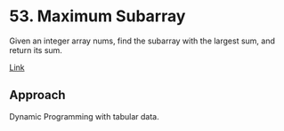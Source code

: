 # 53. Maximum Subarray

Given an integer array nums, find the 
subarray
 with the largest sum, and return its sum.

 
[Link](https://leetcode.com/problems/maximum-subarray/)

## Approach

Dynamic Programming with tabular data.